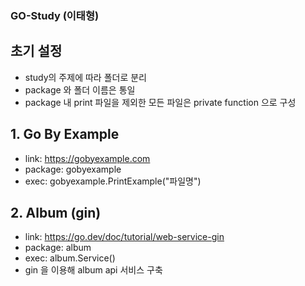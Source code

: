 ### GO-Study (이태형)

## 초기 설정
- study의 주제에 따라 폴더로 분리
- package 와 폴더 이름은 통일
- package 내 print 파일을 제외한 모든 파일은 private function 으로 구성

## 1. Go By Example
- link: https://gobyexample.com
- package: gobyexample
- exec: gobyexample.PrintExample("파일명")

## 2. Album (gin)
- link: https://go.dev/doc/tutorial/web-service-gin
- package: album
- exec: album.Service()
- gin 을 이용해 album api 서비스 구축